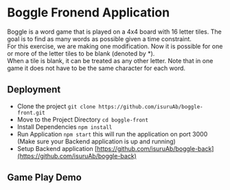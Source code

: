 # Boggle Fronend Application
Boggle is a word game that is played on a 4x4 board with 16 letter tiles. 
The goal is to find as many words as possible given a time constraint.  
For this exercise, we are making one modification.  Now it is possible for one or more of the letter tiles to be blank (denoted by *).  
When a tile is blank, it can be treated as any other letter.  Note that in one game it does not have to be the same character for each word.  

## Deployment

- Clone the project `git clone https://github.com/isuruAb/boggle-front.git`
- Move to the Project Directory `cd boggle-front`
- Install Dependencies `npm install`
- Run Application `npm start` this will run the application on port 3000 (Make sure your Backend application is up and running)
- Setup Backend application [https://github.com/isuruAb/boggle-back](https://github.com/isuruAb/boggle-back)


## Game Play Demo